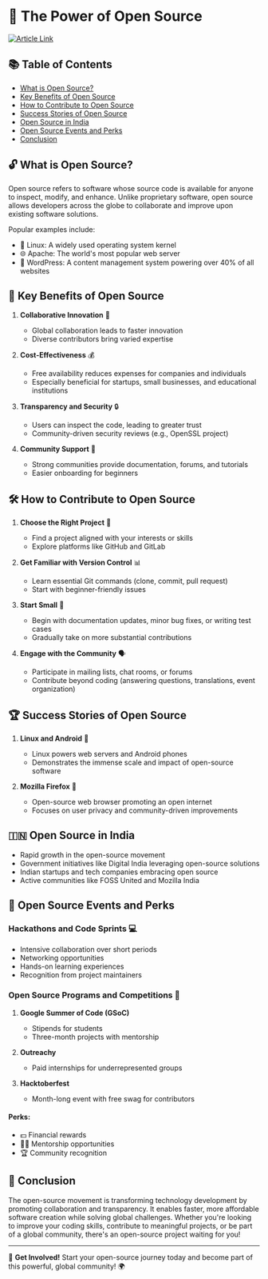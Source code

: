 # 🌟 The Power of Open Source

[![Article Link](https://img.shields.io/badge/Read%20the%20Article-Hashnode-blue)](https://anirban12x.hashnode.dev/the-power-of-open-source)

## 📚 Table of Contents
- [What is Open Source?](#what-is-open-source)
- [Key Benefits of Open Source](#key-benefits-of-open-source)
- [How to Contribute to Open Source](#how-to-contribute-to-open-source)
- [Success Stories of Open Source](#success-stories-of-open-source)
- [Open Source in India](#open-source-in-india)
- [Open Source Events and Perks](#open-source-events-and-perks)
- [Conclusion](#conclusion)

## 🔓 What is Open Source?

Open source refers to software whose source code is available for anyone to inspect, modify, and enhance. Unlike proprietary software, open source allows developers across the globe to collaborate and improve upon existing software solutions.

Popular examples include:
- 🐧 Linux: A widely used operating system kernel
- 🌐 Apache: The world's most popular web server
- 📝 WordPress: A content management system powering over 40% of all websites

## 🚀 Key Benefits of Open Source

1. **Collaborative Innovation** 🤝
   - Global collaboration leads to faster innovation
   - Diverse contributors bring varied expertise

2. **Cost-Effectiveness** 💰
   - Free availability reduces expenses for companies and individuals
   - Especially beneficial for startups, small businesses, and educational institutions

3. **Transparency and Security** 🔒
   - Users can inspect the code, leading to greater trust
   - Community-driven security reviews (e.g., OpenSSL project)

4. **Community Support** 💬
   - Strong communities provide documentation, forums, and tutorials
   - Easier onboarding for beginners

## 🛠️ How to Contribute to Open Source

1. **Choose the Right Project** 🎯
   - Find a project aligned with your interests or skills
   - Explore platforms like GitHub and GitLab

2. **Get Familiar with Version Control** 📊
   - Learn essential Git commands (clone, commit, pull request)
   - Start with beginner-friendly issues

3. **Start Small** 🌱
   - Begin with documentation updates, minor bug fixes, or writing test cases
   - Gradually take on more substantial contributions

4. **Engage with the Community** 🗣️
   - Participate in mailing lists, chat rooms, or forums
   - Contribute beyond coding (answering questions, translations, event organization)

## 🏆 Success Stories of Open Source

1. **Linux and Android** 📱
   - Linux powers web servers and Android phones
   - Demonstrates the immense scale and impact of open-source software

2. **Mozilla Firefox** 🦊
   - Open-source web browser promoting an open internet
   - Focuses on user privacy and community-driven improvements

## 🇮🇳 Open Source in India

- Rapid growth in the open-source movement
- Government initiatives like Digital India leveraging open-source solutions
- Indian startups and tech companies embracing open source
- Active communities like FOSS United and Mozilla India

## 🎉 Open Source Events and Perks

### Hackathons and Code Sprints 💻
- Intensive collaboration over short periods
- Networking opportunities
- Hands-on learning experiences
- Recognition from project maintainers

### Open Source Programs and Competitions 🏅
1. **Google Summer of Code (GSoC)**
   - Stipends for students
   - Three-month projects with mentorship

2. **Outreachy**
   - Paid internships for underrepresented groups

3. **Hacktoberfest**
   - Month-long event with free swag for contributors

#### Perks:
- 💵 Financial rewards
- 🧑‍🏫 Mentorship opportunities
- 🏆 Community recognition

## 🌈 Conclusion

The open-source movement is transforming technology development by promoting collaboration and transparency. It enables faster, more affordable software creation while solving global challenges. Whether you're looking to improve your coding skills, contribute to meaningful projects, or be part of a global community, there's an open-source project waiting for you!

---

📣 **Get Involved!** Start your open-source journey today and become part of this powerful, global community! 🌍
